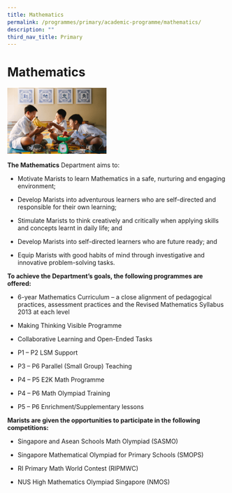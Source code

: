 ```yaml
---
title: Mathematics
permalink: /programmes/primary/academic-programme/mathematics/
description: ""
third_nav_title: Primary
---
```

# Mathematics

<img src="/images/Academic%20Programme/Primary/math_v3.png" 
     style="width:45%">

**The Mathematics** Department aims to:

*   Motivate Marists to learn Mathematics in a safe, nurturing and engaging environment;
*   Develop Marists into adventurous learners who are self-directed and responsible for their own learning;  
    
*   Stimulate Marists to think creatively and critically when applying skills and concepts learnt in daily life; and 
*   Develop Marists into self-directed learners who are future ready; and
*   Equip Marists with good habits of mind through investigative and innovative problem-solving tasks.  
    

  

**To achieve the Department’s goals, the following programmes are offered:**

*   6-year Mathematics Curriculum – a close alignment of pedagogical practices, assessment practices and the Revised Mathematics Syllabus 2013 at each level  
    
*   Making Thinking Visible Programme
*   Collaborative Learning and Open-Ended Tasks  
    
*   P1 – P2 LSM Support  
    
*   P3 – P6 Parallel (Small Group) Teaching  
    
*   P4 – P5 E2K Math Programme  
    
*   P4 – P6 Math Olympiad Training  
    
*   P5 – P6 Enrichment/Supplementary lessons  
    

  

**Marists are given the opportunities to participate in the following competitions:**  

*   Singapore and Asean Schools Math Olympiad (SASMO)
*   Singapore Mathematical Olympiad for Primary Schools (SMOPS)  
    
*   RI Primary Math World Contest (RIPMWC)  
    
*   NUS High Mathematics Olympiad Singapore (NMOS)